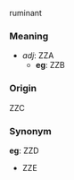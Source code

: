 ruminant
### Meaning
+ _adj_: ZZA
    + __eg__: ZZB

### Origin

ZZC

### Synonym

__eg__: ZZD

+ ZZE


